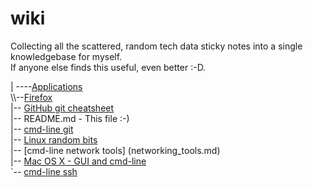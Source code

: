 # wiki
Collecting all the scattered, random tech data sticky notes into a single knowledgebase for myself.<br>
If anyone else finds this useful, even better :-D.

|
----[Applications](Applications)<br>
    \\\\--[Firefox](Applications/firefox.md)<br>
|-- [GitHub git cheatsheet](GitHub_git_cheatsheet.html)<br>
|-- README.md - This file :-)<br>
|-- [cmd-line git](git.md)<br>
|-- [Linux random bits](linux.md)<br>
|-- [cmd-line network tools] (networking_tools.md)<br>
|-- [ Mac OS X - GUI and cmd-line](osx.md)<br>
`-- [ cmd-line ssh](ssh.md)<br>


